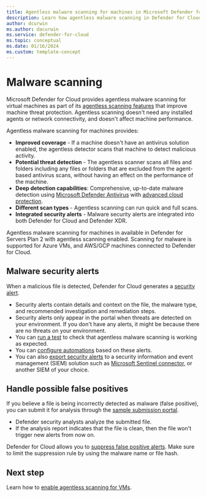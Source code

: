 ```yaml
---
title: Agentless malware scanning for machines in Microsoft Defender for Cloud
description: Learn how agentless malware scanning in Defender for Cloud can protect your virtual machines from malware.
author: dcurwin
ms.author: dacurwin
ms.service: defender-for-cloud
ms.topic: conceptual
ms.date: 01/16/2024
ms.custom: template-concept
---
```


# Malware scanning

Microsoft Defender for Cloud provides agentless malware scanning for virtual machines as part of its [agentless scanning features](concept-agentless-data-collection.md) that improve machine threat protection. Agentless scanning doesn't need any installed agents or network connectivity, and doesn't affect machine performance.

Agentless malware scanning for machines provides:

- **Improved coverage** - If a machine doesn't have an antivirus solution enabled, the agentless detector scans that machine to detect malicious activity.
- **Potential threat detection** - The agentless scanner scans all files and folders including any files or folders that are excluded from the agent-based antivirus scans, without having an effect on the performance of the machine.
- **Deep detection capabilities**: Comprehensive, up-to-date malware detection using [Microsoft Defender Antivirus](/microsoft-365/security/defender-endpoint/microsoft-defender-antivirus-windows) with [advanced cloud protection](/microsoft-365/security/defender-endpoint/cloud-protection-microsoft-defender-antivirus).
- **Different scan types** - Agentless scanning can run quick and full scans.
- **Integrated security alerts** - Malware security alerts are integrated into both Defender for Cloud and Defender XDR.

Agentless malware scanning for machines in available in Defender for Servers Plan 2 with agentless scanning enabled. Scanning for malware is supported for Azure VMs, and AWS/GCP machines connected to Defender for Cloud.

## Malware security alerts

When a malicious file is detected, Defender for Cloud generates a [security alert](alerts-overview.md#what-are-security-alerts).

- Security alerts contain details and context on the file, the malware type, and recommended investigation and remediation steps.
- Security alerts only appear in the portal when threats are detected on your environment. If you don't have any alerts, it might be because there are no threats on your environment.
- You can [run a test](test-agentless-malware-scanning.md) to check that agentless malware scanning is working as expected.
- You can [configure automations](workflow-automation.yml) based on these alerts.
- You can also [export security alerts](alerts-overview.md#export-alerts) to a security information and event management (SIEM) solution such as [Microsoft Sentinel connector](/azure/sentinel/connect-defender-for-cloud), or another SIEM of your choice.

## Handle possible false positives

If you believe a file is being incorrectly detected as malware (false positive), you can submit it for analysis through the [sample submission portal](/microsoft-365/security/intelligence/submission-guide).

- Defender security analysts analyze the submitted file.
- If the analysis report indicates that the file is clean, then the file won't trigger new alerts from now on.

Defender for Cloud allows you to [suppress false positive alerts](alerts-suppression-rules.md). Make sure to limit the suppression rule by using the malware name or file hash.

## Next step

Learn how to [enable agentless scanning for VMs](enable-agentless-scanning-vms.md).
